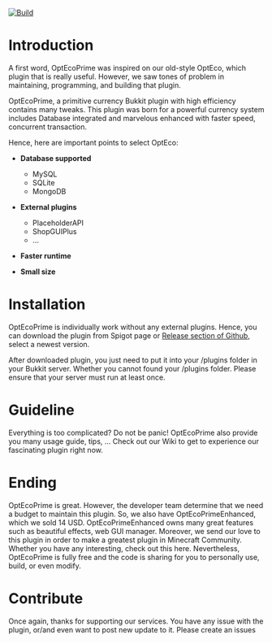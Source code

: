 [![Build](https://github.com/PlayerNguyen/OptEcoPrime/actions/workflows/gradle.yml/badge.svg)](https://github.com/PlayerNguyen/OptEcoPrime/actions/workflows/gradle.yml)
# Introduction
A first word, OptEcoPrime was inspired on our old-style OptEco, which plugin that is really useful. However, we saw tones of problem in maintaining, programming, and building that plugin.

OptEcoPrime, a primitive currency Bukkit plugin with high efficiency contains many tweaks. This plugin was born for a powerful currency system includes Database integrated and marvelous enhanced with faster speed, concurrent transaction. 

Hence, here are important points to select OptEco:
- **Database supported**
  - MySQL
  - SQLite
  - MongoDB

- **External plugins**
  - PlaceholderAPI
  - ShopGUIPlus
  - ...

- **Faster runtime**
- **Small size**

# Installation
OptEcoPrime is individually work without any external plugins. Hence, you can download the plugin from Spigot page or [Release section of Github](https://github.com/PlayerNguyen/OptEcoPrime/releases), select a newest version.

After downloaded plugin, you just need to put it into your /plugins folder in your Bukkit server. Whether you cannot found your /plugins folder. Please ensure that your server must run at least once.

# Guideline
Everything is too complicated? Do not be panic! OptEcoPrime also provide you many usage guide, tips, ... Check out our Wiki to get to experience our fascinating plugin right now.

# Ending
OptEcoPrime is great. However, the developer team determine that we need a budget to maintain this plugin. So, we also have OptEcoPrimeEnhanced, which we sold 14 USD. OptEcoPrimeEnhanced owns many great features such as beautiful effects, web GUI manager. Moreover, we send our love to this plugin in order to make a greatest plugin in Minecraft Community. Whether you have any interesting, check out this here. Nevertheless, OptEcoPrime is fully free and the code is sharing for you to personally use, build, or even modify.

# Contribute
Once again, thanks for supporting our services. You have any issue with the plugin, or/and even want to post new update to it. Please create an issues